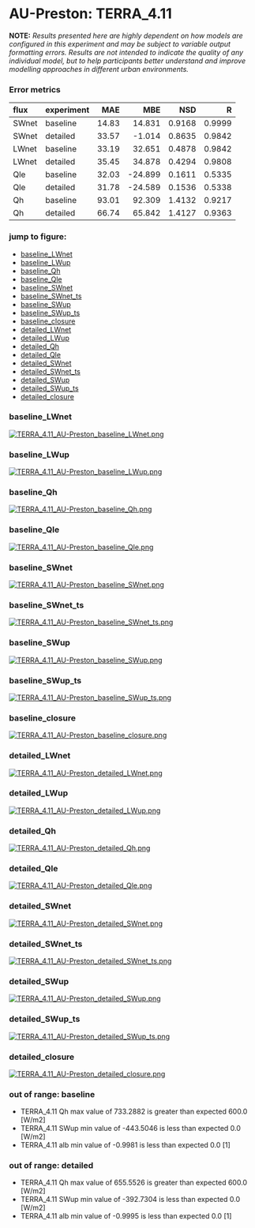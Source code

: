 # AU-Preston: TERRA_4.11

**NOTE:** *Results presented here are highly dependent on how models are configured in this experiment and may be subject to variable output formatting errors. Results are not intended to indicate the quality of any individual model, but to help participants better understand and improve modelling approaches in different urban environments.*

### Error metrics

| flux   | experiment   |   MAE |     MBE |    NSD |      R |
|:-------|:-------------|------:|--------:|-------:|-------:|
| SWnet  | baseline     | 14.83 |  14.831 | 0.9168 | 0.9999 |
| SWnet  | detailed     | 33.57 |  -1.014 | 0.8635 | 0.9842 |
| LWnet  | baseline     | 33.19 |  32.651 | 0.4878 | 0.9842 |
| LWnet  | detailed     | 35.45 |  34.878 | 0.4294 | 0.9808 |
| Qle    | baseline     | 32.03 | -24.899 | 0.1611 | 0.5335 |
| Qle    | detailed     | 31.78 | -24.589 | 0.1536 | 0.5338 |
| Qh     | baseline     | 93.01 |  92.309 | 1.4132 | 0.9217 |
| Qh     | detailed     | 66.74 |  65.842 | 1.4127 | 0.9363 |

### jump to figure:
 - [baseline_LWnet](#baseline_lwnet)
 - [baseline_LWup](#baseline_lwup)
 - [baseline_Qh](#baseline_qh)
 - [baseline_Qle](#baseline_qle)
 - [baseline_SWnet](#baseline_swnet)
 - [baseline_SWnet_ts](#baseline_swnet_ts)
 - [baseline_SWup](#baseline_swup)
 - [baseline_SWup_ts](#baseline_swup_ts)
 - [baseline_closure](#baseline_closure)
 - [detailed_LWnet](#detailed_lwnet)
 - [detailed_LWup](#detailed_lwup)
 - [detailed_Qh](#detailed_qh)
 - [detailed_Qle](#detailed_qle)
 - [detailed_SWnet](#detailed_swnet)
 - [detailed_SWnet_ts](#detailed_swnet_ts)
 - [detailed_SWup](#detailed_swup)
 - [detailed_SWup_ts](#detailed_swup_ts)
 - [detailed_closure](#detailed_closure)

### <a name="baseline_lwnet"></a>baseline_LWnet
[![TERRA_4.11_AU-Preston_baseline_LWnet.png](TERRA_4.11_AU-Preston_baseline_LWnet.png)](TERRA_4.11_AU-Preston_baseline_LWnet.png)

### <a name="baseline_lwup"></a>baseline_LWup
[![TERRA_4.11_AU-Preston_baseline_LWup.png](TERRA_4.11_AU-Preston_baseline_LWup.png)](TERRA_4.11_AU-Preston_baseline_LWup.png)

### <a name="baseline_qh"></a>baseline_Qh
[![TERRA_4.11_AU-Preston_baseline_Qh.png](TERRA_4.11_AU-Preston_baseline_Qh.png)](TERRA_4.11_AU-Preston_baseline_Qh.png)

### <a name="baseline_qle"></a>baseline_Qle
[![TERRA_4.11_AU-Preston_baseline_Qle.png](TERRA_4.11_AU-Preston_baseline_Qle.png)](TERRA_4.11_AU-Preston_baseline_Qle.png)

### <a name="baseline_swnet"></a>baseline_SWnet
[![TERRA_4.11_AU-Preston_baseline_SWnet.png](TERRA_4.11_AU-Preston_baseline_SWnet.png)](TERRA_4.11_AU-Preston_baseline_SWnet.png)

### <a name="baseline_swnet_ts"></a>baseline_SWnet_ts
[![TERRA_4.11_AU-Preston_baseline_SWnet_ts.png](TERRA_4.11_AU-Preston_baseline_SWnet_ts.png)](TERRA_4.11_AU-Preston_baseline_SWnet_ts.png)

### <a name="baseline_swup"></a>baseline_SWup
[![TERRA_4.11_AU-Preston_baseline_SWup.png](TERRA_4.11_AU-Preston_baseline_SWup.png)](TERRA_4.11_AU-Preston_baseline_SWup.png)

### <a name="baseline_swup_ts"></a>baseline_SWup_ts
[![TERRA_4.11_AU-Preston_baseline_SWup_ts.png](TERRA_4.11_AU-Preston_baseline_SWup_ts.png)](TERRA_4.11_AU-Preston_baseline_SWup_ts.png)

### <a name="baseline_closure"></a>baseline_closure
[![TERRA_4.11_AU-Preston_baseline_closure.png](TERRA_4.11_AU-Preston_baseline_closure.png)](TERRA_4.11_AU-Preston_baseline_closure.png)

### <a name="detailed_lwnet"></a>detailed_LWnet
[![TERRA_4.11_AU-Preston_detailed_LWnet.png](TERRA_4.11_AU-Preston_detailed_LWnet.png)](TERRA_4.11_AU-Preston_detailed_LWnet.png)

### <a name="detailed_lwup"></a>detailed_LWup
[![TERRA_4.11_AU-Preston_detailed_LWup.png](TERRA_4.11_AU-Preston_detailed_LWup.png)](TERRA_4.11_AU-Preston_detailed_LWup.png)

### <a name="detailed_qh"></a>detailed_Qh
[![TERRA_4.11_AU-Preston_detailed_Qh.png](TERRA_4.11_AU-Preston_detailed_Qh.png)](TERRA_4.11_AU-Preston_detailed_Qh.png)

### <a name="detailed_qle"></a>detailed_Qle
[![TERRA_4.11_AU-Preston_detailed_Qle.png](TERRA_4.11_AU-Preston_detailed_Qle.png)](TERRA_4.11_AU-Preston_detailed_Qle.png)

### <a name="detailed_swnet"></a>detailed_SWnet
[![TERRA_4.11_AU-Preston_detailed_SWnet.png](TERRA_4.11_AU-Preston_detailed_SWnet.png)](TERRA_4.11_AU-Preston_detailed_SWnet.png)

### <a name="detailed_swnet_ts"></a>detailed_SWnet_ts
[![TERRA_4.11_AU-Preston_detailed_SWnet_ts.png](TERRA_4.11_AU-Preston_detailed_SWnet_ts.png)](TERRA_4.11_AU-Preston_detailed_SWnet_ts.png)

### <a name="detailed_swup"></a>detailed_SWup
[![TERRA_4.11_AU-Preston_detailed_SWup.png](TERRA_4.11_AU-Preston_detailed_SWup.png)](TERRA_4.11_AU-Preston_detailed_SWup.png)

### <a name="detailed_swup_ts"></a>detailed_SWup_ts
[![TERRA_4.11_AU-Preston_detailed_SWup_ts.png](TERRA_4.11_AU-Preston_detailed_SWup_ts.png)](TERRA_4.11_AU-Preston_detailed_SWup_ts.png)

### <a name="detailed_closure"></a>detailed_closure
[![TERRA_4.11_AU-Preston_detailed_closure.png](TERRA_4.11_AU-Preston_detailed_closure.png)](TERRA_4.11_AU-Preston_detailed_closure.png)

### out of range: baseline

 - TERRA_4.11 Qh max value of 733.2882 is greater than expected 600.0 [W/m2]
 - TERRA_4.11 SWup min value of -443.5046 is less than expected 0.0 [W/m2]
 - TERRA_4.11 alb min value of -0.9981 is less than expected 0.0 [1]

### out of range: detailed

 - TERRA_4.11 Qh max value of 655.5526 is greater than expected 600.0 [W/m2]
 - TERRA_4.11 SWup min value of -392.7304 is less than expected 0.0 [W/m2]
 - TERRA_4.11 alb min value of -0.9995 is less than expected 0.0 [1]

